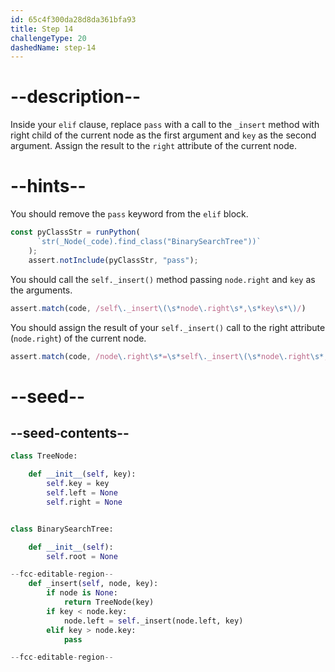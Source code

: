 ```yaml
---
id: 65c4f300da28d8da361bfa93
title: Step 14
challengeType: 20
dashedName: step-14
---
```


# --description--

Inside your `elif` clause, replace `pass` with a call to the `_insert` method with right child of the current node as the first argument  and `key` as the second argument. Assign the result to the `right` attribute of the current node.

# --hints--

You should remove the `pass` keyword from the `elif` block.

```js
const pyClassStr = runPython(
      `str(_Node(_code).find_class("BinarySearchTree"))`
    );
    assert.notInclude(pyClassStr, "pass");

```

You should call the `self._insert()` method passing `node.right` and `key` as the arguments.

```js
assert.match(code, /self\._insert\(\s*node\.right\s*,\s*key\s*\)/)
```

You should assign the result of your `self._insert()` call to the right attribute (`node.right`) of the current node.

```js
assert.match(code, /node\.right\s*=\s*self\._insert\(\s*node\.right\s*,\s*key\s*\)/)
```


# --seed--

## --seed-contents--


```py
class TreeNode:

    def __init__(self, key):
        self.key = key
        self.left = None
        self.right = None


class BinarySearchTree:

    def __init__(self):
        self.root = None

--fcc-editable-region--
    def _insert(self, node, key):
        if node is None:
            return TreeNode(key)
        if key < node.key:
            node.left = self._insert(node.left, key)
        elif key > node.key:
            pass

--fcc-editable-region--

```
